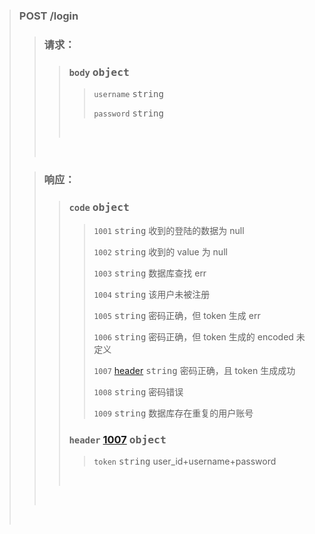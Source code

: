 #

> ### POST /login
>
> > ### 请求：
> >
> > > ### `body` <kbd>object</kbd>
> > >
> > > > `username` <kbd>string</kbd>
> > > >
> > > > `password` <kbd>string</kbd>
> > >
> > > <br>
> >
> > <br>
>
> > ### 响应：
> >
> > > ### `code` <kbd>object</kbd>
> > >
> > > > `1001` <kbd>string</kbd> 收到的登陆的数据为 null
> > > >
> > > > `1002` <kbd>string</kbd> 收到的 value 为 null
> > > >
> > > > `1003` <kbd>string</kbd> 数据库查找 err
> > > >
> > > > `1004` <kbd>string</kbd> 该用户未被注册
> > > >
> > > > `1005` <kbd>string</kbd> 密码正确，但 token 生成 err
> > > >
> > > > `1006` <kbd>string</kbd> 密码正确，但 token 生成的 encoded 未定义
> > > >
> > > > `1007` [header]() <kbd>string</kbd> 密码正确，且 token 生成成功
> > > >
> > > > `1008` <kbd>string</kbd> 密码错误
> > > >
> > > > `1009` <kbd>string</kbd> 数据库存在重复的用户账号
> > >
> > > ### `header` [1007]() <kbd>object</kbd>
> > >
> > > > `token` <kbd>string</kbd> user_id+username+password
> > >
> > > <br>
> >
> > <br>
>
>  <br>
